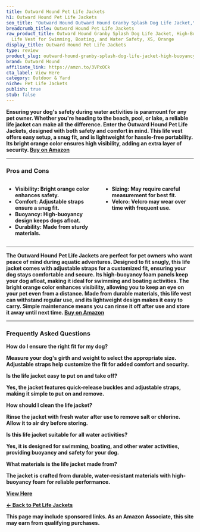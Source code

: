 ```yaml
---
title: Outward Hound Pet Life Jackets
h1: Outward Hound Pet Life Jackets
seo_title: "Outward Hound Outward Hound Granby Splash Dog Life Jacket,\u2026"
breadcrumb_title: Outward Hound Pet Life Jackets
raw_product_title: Outward Hound Granby Splash Dog Life Jacket, High-Buoyancy Dog
  Life Vest for Swimming, Boating, and Water Safety, XS, Orange
display_title: Outward Hound Pet Life Jackets
type: review
product_slug: outward-hound-granby-splash-dog-life-jacket-high-buoyancy-dog-life-vest-acf38e67
brand: Outward Hound
affiliate_link: https://amzn.to/3VPxOCk
cta_label: View Here
category: Outdoor & Yard
niche: Pet Life Jackets
publish: true
stub: false
---
```


<div id="intro" class="full-width">
  <p><strong>Ensuring your dog's safety during water activities is paramount for any pet owner. Whether you're heading to the beach, pool, or lake, a reliable life jacket can make all the difference. Enter the Outward Hound Pet Life Jackets, designed with both safety and comfort in mind. This life vest offers easy setup, a snug fit, and is lightweight for hassle-free portability. Its bright orange color ensures high visibility, adding an extra layer of security. <a href="https://amzn.to/3VPxOCk" rel="nofollow sponsored noopener" target="_blank"><strong>Buy on Amazon</strong></a></p>
</div>

<hr />
<h3 id="pros-cons">Pros and Cons</h3>
<div class="pc-grid" style="display:grid;grid-template-columns:1fr 1fr;gap:16px;">
  <ul>
    <li><strong>Visibility:</strong> Bright orange color enhances safety.</li>
    <li><strong>Comfort:</strong> Adjustable straps ensure a snug fit.</li>
    <li><strong>Buoyancy:</strong> High-buoyancy design keeps dogs afloat.</li>
    <li><strong>Durability:</strong> Made from sturdy materials.</li>
  </ul>
  <ul>
    <li><strong>Sizing:</strong> May require careful measurement for best fit.</li>
    <li><strong>Velcro:</strong> Velcro may wear over time with frequent use.</li>
  </ul>
</div>
<hr />

<div class="full-width">
  <p>The Outward Hound Pet Life Jackets are perfect for pet owners who want peace of mind during aquatic adventures. Designed to fit snugly, this life jacket comes with adjustable straps for a customized fit, ensuring your dog stays comfortable and secure. Its high-buoyancy foam panels keep your dog afloat, making it ideal for swimming and boating activities. The bright orange color enhances visibility, allowing you to keep an eye on your pet even from a distance. Made from durable materials, this life vest can withstand regular use, and its lightweight design makes it easy to carry. Simple maintenance means you can rinse it off after use and store it away until next time. <a href="https://amzn.to/3VPxOCk" rel="nofollow sponsored noopener" target="_blank"><strong>Buy on Amazon</strong></a></p>
</div>

<hr />
<h3 id="faqs">Frequently Asked Questions</h3>

<p><strong>How do I ensure the right fit for my dog?</strong></p>
<p>Measure your dog's girth and weight to select the appropriate size. Adjustable straps help customize the fit for added comfort and security.</p>

<p><strong>Is the life jacket easy to put on and take off?</strong></p>
<p>Yes, the jacket features quick-release buckles and adjustable straps, making it simple to put on and remove.</p>

<p><strong>How should I clean the life jacket?</strong></p>
<p>Rinse the jacket with fresh water after use to remove salt or chlorine. Allow it to air dry before storing.</p>

<p><strong>Is this life jacket suitable for all water activities?</strong></p>
<p>Yes, it is designed for swimming, boating, and other water activities, providing buoyancy and safety for your dog.</p>

<p><strong>What materials is the life jacket made from?</strong></p>
<p>The jacket is crafted from durable, water-resistant materials with high-buoyancy foam for reliable performance.</p>
<p><a class="btn" href="https://amzn.to/3VPxOCk" target="_blank" rel="nofollow sponsored noopener">View Here</a></p>
<p><a href="/roundups/outdoor-yard/pet-life-jackets/">← Back to Pet Life Jackets</a></p>
<aside class="disclosure">This page may include sponsored links. As an Amazon Associate, this site may earn from qualifying purchases.</aside>
